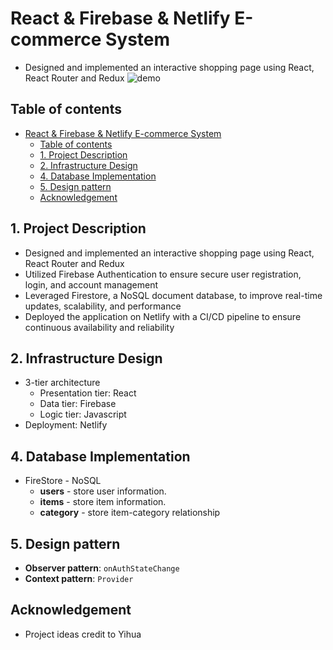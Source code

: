 # React & Firebase & Netlify E-commerce System
- Designed and implemented an interactive shopping page using React, React Router and Redux
![demo](https://raw.githubusercontent.com/MoonSulong/EventRecommendation/master/img/web.gif)

## Table of contents
- [React \& Firebase \& Netlify E-commerce System](#react--firebase--netlify-e-commerce-system)
  - [Table of contents](#table-of-contents)
  - [1. Project Description](#1-project-description)
  - [2. Infrastructure Design](#2-infrastructure-design)
  - [4. Database Implementation](#4-database-implementation)
  - [5. Design pattern](#5-design-pattern)
  - [Acknowledgement](#acknowledgement)

## 1. Project Description 
- Designed and implemented an interactive shopping page using React, React Router and Redux
- Utilized Firebase Authentication to ensure secure user registration, login, and account management
- Leveraged Firestore, a NoSQL document database, to improve real-time updates, scalability, and performance
- Deployed the application on Netlify with a CI/CD pipeline to ensure continuous availability and reliability
## 2. Infrastructure Design
- 3-tier architecture
   * Presentation tier: React
   * Data tier: Firebase
   * Logic tier: Javascript
- Deployment: Netlify

## 4. Database Implementation
- FireStore - NoSQL
   * **users** - store user information.
   * **items** - store item information.
   * **category** - store item-category relationship

## 5. Design pattern
   * **Observer pattern**: `onAuthStateChange`
   * **Context pattern**: `Provider`

## Acknowledgement
-  Project ideas credit to Yihua
